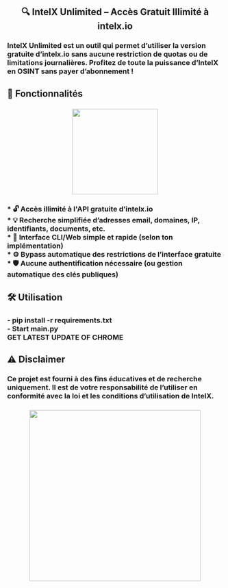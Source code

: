 <h2 align="center">🔍 IntelX Unlimited – Accès Gratuit Illimité à intelx.io</h2>

###

<h3 align="left">IntelX Unlimited est un outil qui permet d’utiliser la version gratuite d’intelx.io sans aucune restriction de quotas ou de limitations journalières. Profitez de toute la puissance d’IntelX en OSINT sans payer d’abonnement !</h3>

###

<h2 align="left">🚀 Fonctionnalités</h2>

###

<div align="center">
  <img height="200" src="https://i.imgur.com/iDWevzF.png"  />
</div>

###

<h3 align="left">* 🔓 Accès illimité à l'API gratuite d’intelx.io<br>* 💡 Recherche simplifiée d’adresses email, domaines, IP, identifiants, documents, etc.<br>* 🧰 Interface CLI/Web simple et rapide (selon ton implémentation)<br>* ⚙️ Bypass automatique des restrictions de l’interface gratuite<br>* 🛡️ Aucune authentification nécessaire (ou gestion automatique des clés publiques)</h3>

###

<h2 align="left">🛠️ Utilisation</h2>

###

<h3 align="left">- pip install -r requirements.txt<br>- Start main.py<br> GET LATEST UPDATE OF CHROME</h3>

###

<h2 align="left">⚠️ Disclaimer</h2>

###

<h3 align="left">Ce projet est fourni à des fins éducatives et de recherche uniquement. Il est de votre responsabilité de l’utiliser en conformité avec la loi et les conditions d’utilisation de IntelX.</h3>

###

<div align="center">
  <img height="400" src="https://i.imgur.com/LhTyLsy.png"  />
</div>

###

